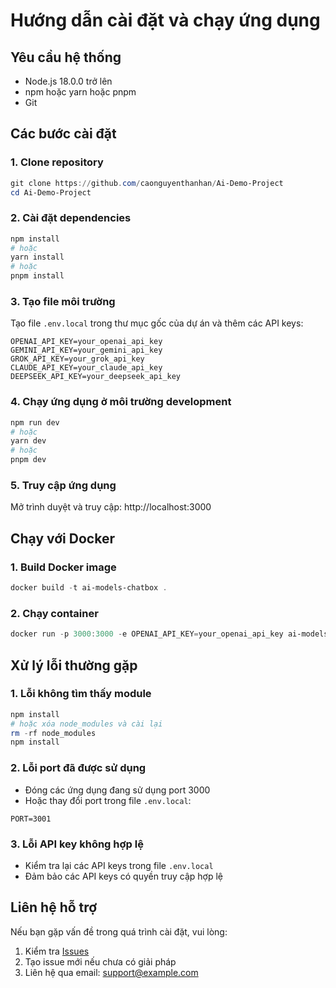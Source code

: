 # Hướng dẫn cài đặt và chạy ứng dụng

## Yêu cầu hệ thống
- Node.js 18.0.0 trở lên
- npm hoặc yarn hoặc pnpm
- Git

## Các bước cài đặt

### 1. Clone repository
```powershell
git clone https://github.com/caonguyenthanhan/Ai-Demo-Project
cd Ai-Demo-Project
```

### 2. Cài đặt dependencies
```powershell
npm install
# hoặc
yarn install
# hoặc
pnpm install
```

### 3. Tạo file môi trường
Tạo file `.env.local` trong thư mục gốc của dự án và thêm các API keys:
```plaintext
OPENAI_API_KEY=your_openai_api_key
GEMINI_API_KEY=your_gemini_api_key
GROK_API_KEY=your_grok_api_key
CLAUDE_API_KEY=your_claude_api_key
DEEPSEEK_API_KEY=your_deepseek_api_key
```

### 4. Chạy ứng dụng ở môi trường development
```powershell
npm run dev
# hoặc
yarn dev
# hoặc
pnpm dev
```

### 5. Truy cập ứng dụng
Mở trình duyệt và truy cập: http://localhost:3000

## Chạy với Docker

### 1. Build Docker image
```powershell
docker build -t ai-models-chatbox .
```

### 2. Chạy container
```powershell
docker run -p 3000:3000 -e OPENAI_API_KEY=your_openai_api_key ai-models-chatbox
```

## Xử lý lỗi thường gặp

### 1. Lỗi không tìm thấy module
```powershell
npm install
# hoặc xóa node_modules và cài lại
rm -rf node_modules
npm install
```

### 2. Lỗi port đã được sử dụng
- Đóng các ứng dụng đang sử dụng port 3000
- Hoặc thay đổi port trong file `.env.local`:
```plaintext
PORT=3001
```

### 3. Lỗi API key không hợp lệ
- Kiểm tra lại các API keys trong file `.env.local`
- Đảm bảo các API keys có quyền truy cập hợp lệ

## Liên hệ hỗ trợ
Nếu bạn gặp vấn đề trong quá trình cài đặt, vui lòng:
1. Kiểm tra [Issues](https://github.com/caonguyenthanhan/Ai-Demo-Project/issues)
2. Tạo issue mới nếu chưa có giải pháp
3. Liên hệ qua email: support@example.com 